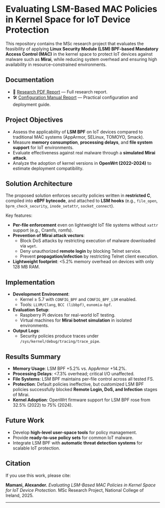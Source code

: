# Evaluating LSM-Based MAC Policies in Kernel Space for IoT Device Protection

This repository contains the MSc research project that evaluates the feasibility of applying **Linux Security Module (LSM) BPF-based Mandatory Access Control (MAC)** in the kernel space to protect IoT devices against malware such as **Mirai**, while reducing system overhead and ensuring high availability in resource-constrained environments.

## Documentation
- 📘 [Research PDF Report](documentation/researchProject.pdf) — Full research report.
- 🛠️ [Configuration Manual Report](documentation/configManual.pdf) — Practical configuration and deployment guide.

## Project Objectives
- Assess the applicability of **LSM BPF** on IoT devices compared to traditional MAC systems (AppArmor, SELinux, TOMOYO, Smack).
- Measure **memory consumption**, **processing delays**, and **file system support** for IoT environments.
- Evaluate effectiveness against real malware through a **simulated Mirai attack**.
- Analyze the adoption of kernel versions in **OpenWrt (2022–2024)** to estimate deployment compatibility.

## Solution Architecture
The proposed solution enforces security policies written in **restricted C**, compiled into **eBPF bytecode**, and attached to **LSM hooks** (e.g., `file_open`, `bprm_check_security`, `inode_setattr`, `socket_connect`).

Key features:
- **Per-file enforcement** even on lightweight IoT file systems without `xattr` support (e.g., Cramfs, romfs).
- **Prevention of Mirai attack vectors**:
    - Block DoS attacks by restricting execution of malware downloaded via `wget`.
    - Deny unauthorized **remote login** by blocking Telnet service.
    - Prevent **propagation/infection** by restricting Telnet client execution.
- **Lightweight footprint**: <5.2% memory overhead on devices with only 128 MB RAM.

## Implementation
- **Development Environment**:
    - Kernel ≥ 5.7 with `CONFIG_BPF` and `CONFIG_BPF_LSM` enabled.
    - Tools: `LLVM/Clang`, `BCC (libbpf)`, `eunomia-bpf`.
- **Evaluation Setup**:
    - Raspberry Pi devices for real-world IoT testing.
    - Virtual machines for **Mirai botnet simulation** in isolated environments.
- **Output Logs**:
    - Security policies produce traces under `/sys/kernel/debug/tracing/trace_pipe`.

## Results Summary
- **Memory Usage**: LSM BPF +5.2% vs. AppArmor +14.2%.
- **Processing Delays**: <7.3% overhead; critical I/O unaffected.
- **File Systems**: LSM BPF maintains per-file control across all tested FS.
- **Protection**: Default policies ineffective, but customized LSM BPF policies successfully blocked **Remote Login, DoS, and Infection** stages of Mirai.
- **Kernel Adoption**: OpenWrt firmware support for LSM BPF rose from 32.5% (2022) to 75% (2024).

## Future Work
- Develop **high-level user-space tools** for policy management.
- Provide **ready-to-use policy sets** for common IoT malware.
- Integrate LSM BPF with **automatic threat detection systems** for scalable IoT protection.

## Citation
If you use this work, please cite:

**Mamani, Alexander.** *Evaluating LSM-Based MAC Policies in Kernel Space for IoT Device Protection.* MSc Research Project, National College of Ireland, 2025.

---

